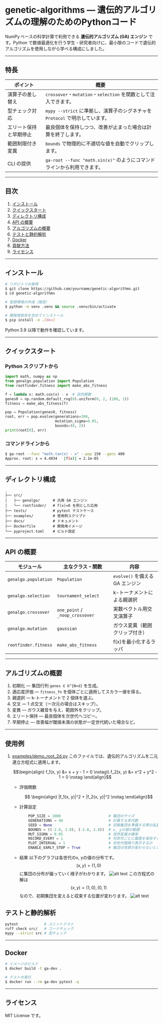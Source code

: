 # genetic-algorithms — 遺伝的アルゴリズムの理解のためのPythonコード

NumPy ベースの科学計算で利用できる **遺伝的アルゴリズム (GA) エンジン** です。Python で数値最適化を行う学生・研究者向けに、最小限のコードで遺伝的アルゴリズムを使用しながら学べる構成にしました。

---

## 特長

| ポイント        | 概要                                                   |
| ----------- | ---------------------------------------------------- |
| 演算子の差し替え    | `crossover`・`mutation`・`selection` を関数として注入できます。     |
| 型チェック対応     | `mypy --strict` に準拠し、演算子のシグネチャを `Protocol` で明示しています。 |
| エリート保持と早期停止 | 最良個体を保持しつつ、改善が止まった場合は計算を終了します。                       |
| 範囲制限付き変異    | `bounds` で物理的に不適切な値を自動でクリップします。                      |
| CLI の提供     | `ga-root --func "math.sin(x)"` のようにコマンドラインから利用できます。  |

---

## 目次

1. [インストール](#インストール)
2. [クイックスタート](#クイックスタート)
3. [ディレクトリ構成](#ディレクトリ構成)
4. [API の概要](#api-の概要)
5. [アルゴリズムの概要](#アルゴリズムの概要)
6. [テストと静的解析](#テストと静的解析)
7. [Docker](#docker)
8. [貢献方法](#貢献方法)
9. [ライセンス](#ライセンス)

---

## インストール

```bash
# リポジトリの取得
$ git clone https://github.com/yourname/genetic-algorithms.git
$ cd genetic-algorithms

# 仮想環境の作成（推奨）
$ python -m venv .venv && source .venv/bin/activate

# 開発用依存を含めてインストール
$ pip install -e .[dev]
```

Python 3.9 以降で動作を確認しています。

---

## クイックスタート

### Python スクリプトから

```python
import math, numpy as np
from genalgo.population import Population
from rootfinder.fitness import make_abs_fitness

f = lambda x: math.cos(x) - x  # 目的関数
genes0 = np.random.default_rng(0).uniform(0, 2, (100, 1))
fitness = make_abs_fitness(f)

pop = Population(genes0, fitness)
root, err = pop.evolve(generations=300,
                       mutation_sigma=0.05,
                       bounds=(0, 2))
print(root[0], err)
```

### コマンドラインから

```bash
$ ga-root --func "math.tan(x) - x" --pop 150 --gens 400
Approx. root: x = 4.4934   |f(x)| = 2.1e-05
```

---

## ディレクトリ構成

```
.
├── src/
│   ├── genalgo/      # 汎用 GA エンジン
│   └── rootfinder/   # f(x)=0 を例とした応用
├── tests/            # pytest テストケース
├── examples/         # 使用例スクリプト
├── docs/             # ドキュメント
├── Dockerfile        # 開発用イメージ
└── pyproject.toml    # ビルド設定
```

---

## API の概要

| モジュール                | 主なクラス・関数                        | 内容                      |
| -------------------- | ------------------------------- | ----------------------- |
| `genalgo.population` | `Population`                    | `evolve()` を備える GA エンジン |
| `genalgo.selection`  | `tournament_select`             | k-トーナメントによる親選択      |
| `genalgo.crossover`  | `one_point` / `_noop_crossover` | 実数ベクトル用交叉演算子        |
| `genalgo.mutation`   | `gaussian`                      | ガウス変異（範囲クリップ付き）  |
| `rootfinder.fitness` | `make_abs_fitness`              | f(x)を最小化するラッパ |

---

## アルゴリズムの概要

1. 初期化 — 集団行列 `genes ∈ ℝ^{N×d}` を生成。
2. 適応度評価 — `fitness_fn` を個体ごとに適用してスカラー値を得る。
3. 親選択 — k-トーナメントで 2 個体を選ぶ。
4. 交叉 — 1 点交叉（一次元の場合はスキップ）。
5. 変異 — ガウス雑音を与え、範囲外をクリップ。
6. エリート保持 — 最良個体を次世代へコピー。
7. 早期停止 — 改善幅が閾値未満の状態が一定世代続いた場合など。

---

## 使用例

1. [examples/demo_root_2d.py](examples/demo_root_2d.py)
    このファイルでは、遺伝的アルゴリズムを二元連立方程式に適用します。
    ```math
    \begin{align}
        f_1(x, y) &= x + y - 1 = 0 \notag\\
        f_2(x, y) &= x^2 + y^2 - 1 = 0 \notag
    \end{align}
    ```
    - 評価関数
        ```math
            \begin{align}
                |f_1(x, y)|^2 + |f_2(x, y)|^2 \notag
            \end{align}
        ```
    - 計算設定
        ```python
            POP_SIZE = 1000                      # 集団のサイズ
            GENERATIONS = 40                     # 計算する世代数
            SEED = None                          # 初期集団を準備する際の乱数のシード
            BOUNDS = ((-2.0, 2.0), (-2.0, 2.0))  # x, yの値の範囲
            MUT_SIGMA = 0.05                     # 突然変異の確率
            RECORD_EVERY = 1                     # 何世代ごとに履歴を保存するか
            PLOT_INTERVAL = 1                    # 何世代間隔で表示するか
            ENABLE_EARLY_STOP = True             # 集団の性質が変わらないときに停止するかどうか
        ```
    - 結果
        以下のグラフは各世代のx, yの値の分布です。$$(x, y) = (1, 0)$$に集団の分布が偏っていく様子がわかります。
        ![alt text](gene_history_2d_eq1.png)
        この方程式の解は$$(x, y) = (1, 0), (0, 1)$$なので、初期集団を変えると収束する位置が変わります。
        ![alt text](gene_history_2d_eq2.png)



## テストと静的解析

```bash
pytest            # ユニットテスト
ruff check src/   # コードチェック
mypy --strict src # 型チェック
```

---

## Docker

```bash
# イメージのビルド
$ docker build -t ga-dev .

# テストの実行
$ docker run --rm ga-dev pytest -q
```

---

## ライセンス

MIT License です。
